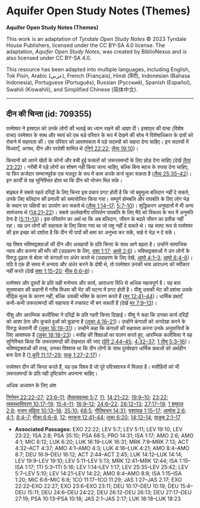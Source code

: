 # Aquifer Open Study Notes (Themes)

**Aquifer Open Study Notes (Themes)**

This work is an adaptation of *Tyndale Open Study Notes* © 2023 Tyndale House Publishers, licensed under the CC BY\-SA 4\.0 license. The adaptation, *Aquifer Open Study Notes*, was created by BiblioNexus and is also licensed under CC BY\-SA 4\.0\.

This resource has been adapted into multiple languages, including English, Tok Pisin, Arabic (عربي), French (Français), Hindi (हिंदी), Indonesian (Bahasa Indonesia), Portuguese (Português), Russian (Русский), Spanish (Español), Swahili (Kiswahili), and Simplified Chinese (简体中文).



--------------------------------

## दीन की चिन्ता (id: 709355)

परमेश्वर ने इस्राएल को उनके लोगों की भलाई का ध्यान रखने की आज्ञा दी। इस्राएल की वाचा (विशेष वाचा) परमेश्वर के साथ और स्वयं को एक बड़े परिवार के रूप में देखने की सोच ने विशेषाधिकार के दावों को रोकने में सहायता की। एक परिवार को आवश्यकता में पड़े सदस्यों को सहारा देना चाहिए। इन सदस्यों में विधवाएँ, अनाथ, दीन और परदेशी शामिल थे ([निर्ग 22:22](https://ref.ly/Exod22:22); [लैव्य 19:10](https://ref.ly/Lev19:10))।

किसानों को अपने खेतों के कोनों और बची हुई फसलों को ज़रूरतमन्दों के लिए छोड़ देना चाहिए (देखें [लैव्य 23:22](https://ref.ly/Lev23:22))। गरीबी में पड़े लोगों का शोषण नहीं किया जाना चाहिए, बल्कि बिना ब्याज के रुपया देना चाहिए, या फिर कर्जदार सम्मानपूर्वक एक मज़दूर के रूप में काम करके कर्ज चुका सकता है ([लैव्य 25:35–42](https://ref.ly/Lev25:35-Lev25:42))। इन कार्यों से यह सुनिश्चित होता था कि दीन को भोजन मिल सके।

बाइबल में सबसे पहले दरिद्रों के लिए चिन्ता इस प्रकार प्रगट होती है कि जो बहुमूल्य बलिदान नहीं दे सकते, उनके लिए बलिदान की प्रणाली को समायोजित किया गया। सम्पूर्ण होमबलि और पापबलि के लिए लोग भेड़ के स्थान पर पक्षियों का उपयोग कर सकते थे ([लैव्य 1:14–17](https://ref.ly/Lev1:14-Lev1:17); [5:7–10](https://ref.ly/Lev5:7-Lev5:10))। शुद्धिकरण अनुष्ठानों में भी अन्य सामंजस्य थे ([14:21–22](https://ref.ly/Lev14:21-Lev14:22))। सबसे उल्लेखनीय परिवर्तन पापबलि के लिए मैदे को विकल्प के रूप में अनुमति देना है ([5:11–13](https://ref.ly/Lev5:11-Lev5:13))। इस परिवर्तन का अर्थ था कि अब बलिदान, जीवन के बदले जीवन का प्रतीक नहीं रहा। यह उन लोगों की सहायता के लिए किया गया था जो पशु नहीं दे सकते थे। यह स्पष्ट रूप से परमेश्वर की इस इच्छा को दर्शाता है कि दीन भी पापों की क्षमा का अनुभव कर सकें, चाहे वे भेड़ न दे सकें।

यह विषय भविष्यद्वक्ताओं की दीन और असहायों के प्रति चिन्ता के साथ आगे बढ़ता है। उन्होंने सामाजिक न्याय और करुणा की माँग की (उदाहरण के लिए, [यशा 1:17](https://ref.ly/Isa1:17); [आमो 2:6](https://ref.ly/Amos2:6))। भविष्यद्वक्ताओं ने उन लोगों के विरुद्ध दृढ़ता से बोला जो कंगालों पर अंधेर करते थे (उदाहरण के लिए देखें, [आमो 4:1–3](https://ref.ly/Amos4:1-Amos4:3); [आमो 8:4–8](https://ref.ly/Amos8:4-Amos8:8))। यदि वे एक ही समय में अन्याय और अंधेर करने के दोषी थे, तो परमेश्वर उनकी भव्य आराधना को स्वीकार नहीं करते (देखें [यशा 1:15–20](https://ref.ly/Isa1:15-Isa1:20); [मीक 6:6–8](https://ref.ly/Mic6:6-Mic6:8))।

परमेश्वर और दूसरों के प्रति सही मनोभाव और कार्य, आराधना विधि से अधिक महत्वपूर्ण है। यह बात सुसमाचार की कहानी में गरीब विधवा की भेंट की घटना में प्रगट होती है। यीशु उसकी भेंट की प्रशंसा उसके मौद्रिक मूल्य के कारण नहीं, बल्कि उसकी भक्ति के कारण करते हैं ([मर 12:41–44](https://ref.ly/Mark12:41-Mark12:44))। धार्मिक प्रथाएँ कभी\-कभी ज़रूरतमन्दों की सहायता में रुकावट भी बन सकती हैं (देखें [मर 7:9–13](https://ref.ly/Mark7:9-Mark7:13))।

यीशु और आरम्भिक कलीसिया ने दरिद्रों के प्रति गहरी चिन्ता दिखाई। यीशु ने कहा कि उनका कार्य दरिद्रों को आशा देना और कुचले हुओं को छुड़ाना है ([लूका 4:16–21](https://ref.ly/Luke4:16-Luke4:21))। उन्होंने कंगालों को अनदेखा करने के विरुद्ध चेतावनी दी ([लूका 16:19–31](https://ref.ly/Luke16:19-Luke16:31))। उन्होंने कहा कि कंगालों की सहायता करना उनके अनुयायियों के लिए आवश्यक है ([लूका 18:18–23](https://ref.ly/Luke18:18-Luke18:23))। मसीह की शिक्षाओं का पालन करते हुए, आरम्भिक कलीसिया ने यह सुनिश्चित किया कि ज़रूरतमन्दों की देखभाल की जाए ([प्रेरि 2:44–45](https://ref.ly/Acts2:44-Acts2:45); [4:32–37](https://ref.ly/Acts4:32-Acts4:37); [1 तीमु 5:3–16](https://ref.ly/1Tim5:3-1Tim5:16))। भविष्यद्वक्ताओं की तरह, उनका विश्वास था कि दीन लोगों के साथ दुर्व्यवहार धार्मिक प्रथाओं को अर्थहीन बना देता है ([1 कुरि 11:17–29](https://ref.ly/1Cor11:17-1Cor11:29); [याकू 1:27–2:17](https://ref.ly/Jas1:27-Jas2:17))।

परमेश्वर दीन की चिन्ता करते हैं, यह एक विषय है जो पूरे पवित्रशास्त्र में मिलता है। मसीहियों को भी ज़रूरतमन्दों के प्रति यही दृष्टिकोण अपनाना चाहिए।

अधिक अध्ययन के लिए अंश

[निर्गमन 22:22–27](https://ref.ly/Exod22:22-Exod22:27); [23:6–11](https://ref.ly/Exod23:6-Exod23:11); [लैव्यव्यवस्था 5:7](https://ref.ly/Lev5:7), [11](https://ref.ly/Lev5:11); [14:21–22](https://ref.ly/Lev14:21-Lev14:22); [19:9–10](https://ref.ly/Lev19:9-Lev19:10); [23:22](https://ref.ly/Lev23:22); [व्यवस्थाविवरण 10:17–19](https://ref.ly/Deut10:17-Deut10:19); [15:4–11](https://ref.ly/Deut15:4-Deut15:11); [16:9–12](https://ref.ly/Deut16:9-Deut16:12); [24:6–22](https://ref.ly/Deut24:6-Deut24:22); [26:12–13](https://ref.ly/Deut26:12-Deut26:13); [27:17–19](https://ref.ly/Deut27:17-Deut27:19); [1 शमूएल 2:8](https://ref.ly/1Sam2:8); [भजन संहिता 10:13–18](https://ref.ly/Ps10:13-Ps10:18); [35:10](https://ref.ly/Ps35:10); [68:5](https://ref.ly/Ps68:5); [नीतिवचन 14:31](https://ref.ly/Prov14:31); [यशायाह 1:15–17](https://ref.ly/Isa1:15-Isa1:17); [आमोस 2:6](https://ref.ly/Amos2:6); [4:1](https://ref.ly/Amos4:1); [8:4–7](https://ref.ly/Amos8:4-Amos8:7); [मीका 6:6–8](https://ref.ly/Mic6:6-Mic6:8), [12](https://ref.ly/Mic6:12); [मरकुस 12:41–44](https://ref.ly/Mark12:41-Mark12:44); [लूका 6:20](https://ref.ly/Luke6:20); [14:12–14](https://ref.ly/Luke14:12-Luke14:14); [याकूब 2:1–17](https://ref.ly/Jas2:1-Jas2:17)

* **Associated Passages:** EXO 22:22; LEV 5:7; LEV 5:11; LEV 19:10; LEV 23:22; 1SA 2:8; PSA 35:10; PSA 68:5; PRO 14:31; ISA 1:17; AMO 2:6; AMO 4:1; MIC 6:12; LUK 6:20; LUK 16:19–LUK 16:31; MRK 7:9–MRK 7:13; ACT 4:32–ACT 4:37; AMO 4:1–AMO 4:3; LUK 4:16–LUK 4:21; AMO 8:4–AMO 8:7; DEU 16:9–DEU 16:12; ACT 2:44–ACT 2:45; LUK 14:12–LUK 14:14; LEV 19:9–LEV 19:10; LEV 5:11–LEV 5:13; MRK 12:41–MRK 12:44; ISA 1:15–ISA 1:17; 1TI 5:3–1TI 5:16; LEV 1:14–LEV 1:17; LEV 25:35–LEV 25:42; LEV 5:7–LEV 5:10; LEV 14:21–LEV 14:22; AMO 8:4–AMO 8:8; ISA 1:15–ISA 1:20; MIC 6:6–MIC 6:8; 1CO 11:17–1CO 11:29; JAS 1:27–JAS 2:17; EXO 22:22–EXO 22:27; EXO 23:6–EXO 23:11; DEU 10:17–DEU 10:19; DEU 15:4–DEU 15:11; DEU 24:6–DEU 24:22; DEU 26:12–DEU 26:13; DEU 27:17–DEU 27:19; PSA 10:13–PSA 10:18; JAS 2:1–JAS 2:17; LUK 18:18–LUK 18:23

